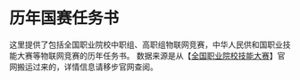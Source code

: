 # 历年国赛任务书
这里提供了包括全国职业院校中职组、高职组物联网竞赛，中华人民供和国职业技能大赛等物联网竞赛的历年任务书。
数据来源是从【[全国职业院校技能大赛](http://www.chinaskills-jsw.org)】官网搬运过来的，详情信息请移步官网查阅。